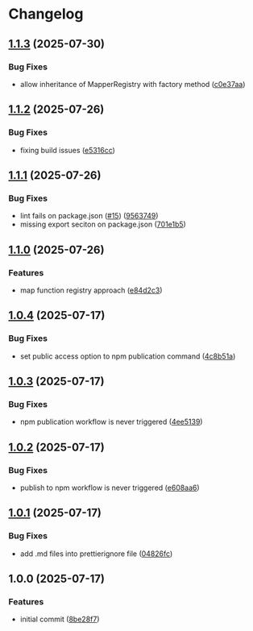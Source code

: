 # Changelog

## [1.1.3](https://github.com/couckedev/mapper-registry-node/compare/v1.1.2...v1.1.3) (2025-07-30)


### Bug Fixes

* allow inheritance of MapperRegistry with factory method ([c0e37aa](https://github.com/couckedev/mapper-registry-node/commit/c0e37aa3875f5c8effd5135f457dd0a336943f61))

## [1.1.2](https://github.com/couckedev/mapper-registry-node/compare/v1.1.1...v1.1.2) (2025-07-26)


### Bug Fixes

* fixing build issues ([e5316cc](https://github.com/couckedev/mapper-registry-node/commit/e5316cc633d6cd53cebbc576951f2a00db47a67c))

## [1.1.1](https://github.com/couckedev/mapper-registry-node/compare/v1.1.0...v1.1.1) (2025-07-26)


### Bug Fixes

* lint fails on package.json ([#15](https://github.com/couckedev/mapper-registry-node/issues/15)) ([9563749](https://github.com/couckedev/mapper-registry-node/commit/9563749367946fc0be486d2825a3257026de53cf))
* missing export seciton on package.json ([701e1b5](https://github.com/couckedev/mapper-registry-node/commit/701e1b51efbf2d2aed602f028bf04d96b64da1c7))

## [1.1.0](https://github.com/couckedev/mapper-registry-node/compare/v1.0.4...v1.1.0) (2025-07-26)


### Features

* map function registry approach ([e84d2c3](https://github.com/couckedev/mapper-registry-node/commit/e84d2c3c4d350ea6be231c05c4129030c43e8ee9))

## [1.0.4](https://github.com/couckedev/mapper-registry-node/compare/v1.0.3...v1.0.4) (2025-07-17)


### Bug Fixes

* set public access option to npm publication command ([4c8b51a](https://github.com/couckedev/mapper-registry-node/commit/4c8b51a82c20338d881c7897a49736b1aeda6e45))

## [1.0.3](https://github.com/couckedev/mapper-registry-node/compare/v1.0.2...v1.0.3) (2025-07-17)


### Bug Fixes

* npm publication workflow is never triggered ([4ee5139](https://github.com/couckedev/mapper-registry-node/commit/4ee5139bbbbe45ca86949cbaa687cef3a04c9e2b))

## [1.0.2](https://github.com/couckedev/mapper-registry-node/compare/v1.0.1...v1.0.2) (2025-07-17)


### Bug Fixes

* publish to npm workflow is never triggered ([e608aa6](https://github.com/couckedev/mapper-registry-node/commit/e608aa65d7827e4677225cc04614f15f1bf8ef92))

## [1.0.1](https://github.com/couckedev/mapper-registry-node/compare/v1.0.0...v1.0.1) (2025-07-17)


### Bug Fixes

* add .md files into prettierignore file ([04826fc](https://github.com/couckedev/mapper-registry-node/commit/04826fc9322414fbcc062adc37f1fe9254f214e1))

## 1.0.0 (2025-07-17)


### Features

* initial commit ([8be28f7](https://github.com/couckedev/mapper-registry-node/commit/8be28f70a28eac8bd87f79ede96840033b22f0b4))
